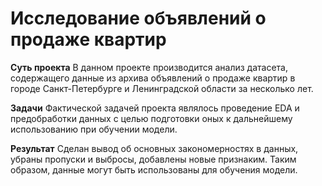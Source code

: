 # Исследование объявлений о продаже квартир

**Суть проекта**
В данном проекте производится анализ датасета, содержащего данные из архива объявлений о продаже квартир в городе Санкт-Петербурге и Ленинградской области за несколько лет.

**Задачи**
Фактической задачей проекта являлось проведение EDA и предобработки данных с целью подготовки оных к дальнейшему использованию при обучении модели.

**Результат**
Сделан вывод об основных закономерностях в данных, убраны пропуски и выбросы, добавлены новые признаким. Таким образом, данные могут быть использованы для обучения модели.